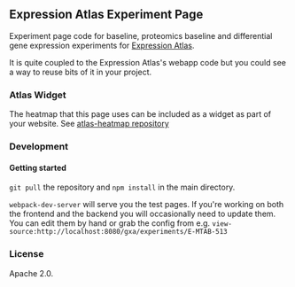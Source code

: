 ## Expression Atlas Experiment Page

Experiment page code for baseline, proteomics baseline and differential gene expression experiments for [Expression
Atlas](http://www.ebi.ac.uk/gxa).

It is quite coupled to the Expression Atlas's webapp code but you could see a way to reuse bits of it in your project.

### Atlas Widget

The heatmap that this page uses can be included as a widget as part of your website. See
[atlas-heatmap repository](https://github.com/gxa/atlas-heatmap)

### Development

#### Getting started
`git pull` the repository and `npm install` in the main directory.

`webpack-dev-server` will serve you the test pages.
If you're working on both the frontend and the backend you will occasionally need to update them. You can edit them by hand or grab the config from e.g.
`view-source:http://localhost:8080/gxa/experiments/E-MTAB-513`


### License

Apache 2.0.

